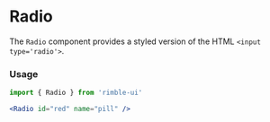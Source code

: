 # Radio
The `Radio` component provides a styled version of the HTML `<input type='radio'>`.

<!-- STORY -->

### Usage
```jsx
import { Radio } from 'rimble-ui'
```

<!-- Radio example here -->
```jsx
<Radio id="red" name="pill" />
```

<!-- Radio component props -->
